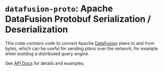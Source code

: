 <!---
  Licensed to the Apache Software Foundation (ASF) under one
  or more contributor license agreements.  See the NOTICE file
  distributed with this work for additional information
  regarding copyright ownership.  The ASF licenses this file
  to you under the Apache License, Version 2.0 (the
  "License"); you may not use this file except in compliance
  with the License.  You may obtain a copy of the License at

    http://www.apache.org/licenses/LICENSE-2.0

  Unless required by applicable law or agreed to in writing,
  software distributed under the License is distributed on an
  "AS IS" BASIS, WITHOUT WARRANTIES OR CONDITIONS OF ANY
  KIND, either express or implied.  See the License for the
  specific language governing permissions and limitations
  under the License.
-->

# `datafusion-proto`: Apache DataFusion Protobuf Serialization / Deserialization

This crate contains code to convert Apache [DataFusion] plans to and from
bytes, which can be useful for sending plans over the network, for example
when building a distributed query engine.

See [API Docs] for details and examples.

[datafusion]: https://datafusion.apache.org
[api docs]: http://docs.rs/datafusion-proto/latest
